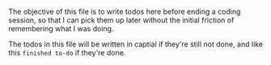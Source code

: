 The objective of this file is to write todos here before ending a coding session, so that I can pick them up later without the initial friction of remembering what I was doing.

The todos in this file will be written in captial if they're still not done, and like this `finished to-do` if they're done.

<!-- finished to-do:  
   1. Write VSCode task that will auto copy mermaid code snippets from a .md file to a neighbouring mermaid/*.mmd file per each mermaid code snippet in the .md file.
   2. Then, for each .mmd file, auto-generate a .png file for it in a neighbouring assets/*.png file with the same name as its corresponding .mmd file.
      1. E.g., if the .mmd file is called `mermaid/ai-vibe-brain-diagram.mmd`, then the generated .png file will be called `assets/ai-vibe-brain-diagram.png`.
   3. Then, auto-replace the mermaid code snippets in the .md file with the generated .png files.
   4. Write another VSCode task that does the reverse (i.e., given that the .md file contains .png files, then search for the corresponding .mmd files and replace them if any).
   5. Note 1: the first task mentioned in step 1. and 2. and 3. should also include a check to see if the .mmd file already exists, and if it does, then it should not create a new one.
   6. Note 2: Since there's no way to guess the names of the to-be-generated .mmd files, assume that the first line in a mermaid code snippet will be a `%% file-name-here` comment. If not found, then name the .mmd file as `mermaid/mermaid-<sequential-number>.mmd`.

Note from the future: the above steps might not closely reflect what's currently in the code, but I left them here just for you to see how I drafted my thought process back then (as I then gave them to copilot).
-->

<!-- TODO LATER:  
   Checkout markdown -> linkedin and (optionally quarto) logic:

   https://dev.to/thegreatpaul/how-to-automatically-publish-on-linkedin-a-step-by-step-guide-2b8o
   
   https://www.perplexity.ai/search/i-want-to-use-the-following-te-xpDyov6.RSqqwJyaS2opXQ?2=d

   https://www.meyerperin.com/posts/2022-06-27-automatically-posting-to-linkedin.html

   https://nickleeder.com/markedown-linkedin/
   
-->
